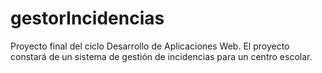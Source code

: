 # gestorIncidencias
Proyecto final del ciclo Desarrollo de Aplicaciones Web. El proyecto constará de un sistema de gestión de incidencias para un centro escolar.
